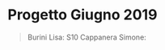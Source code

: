 # Progetto Giugno 2019
>Burini Lisa: S10
>Cappanera Simone: 


<!--stackedit_data:
eyJoaXN0b3J5IjpbLTQzNTMyODE3NiwtMTQzMTMxMjMzMCwtMT
g1MTU1NDQ3MCwtMTg1MTU1NDQ3MF19
-->